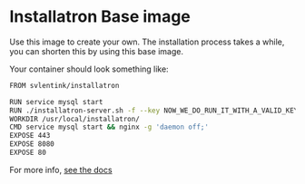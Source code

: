 # Installatron Base image

Use this image to create your own.
The installation process takes a while,
you can shorten this by using this base image.

Your container should look something like:
```bash
FROM svlentink/installatron

RUN service mysql start
RUN ./installatron-server.sh -f --key NOW_WE_DO_RUN_IT_WITH_A_VALID_KEY
WORKDIR /usr/local/installatron/
CMD service mysql start && nginx -g 'daemon off;'
EXPOSE 443
EXPOSE 8080
EXPOSE 80

```
For more info, [see the docs](http://installatron.com/developer/server#2.3)
